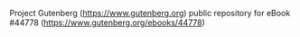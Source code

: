 Project Gutenberg (https://www.gutenberg.org) public repository for eBook #44778 (https://www.gutenberg.org/ebooks/44778)
